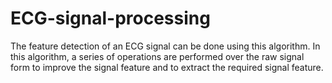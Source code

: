 # ECG-signal-processing
The feature detection of an ECG signal can be done using this algorithm. In this algorithm, a series of operations are performed over the raw signal form to improve the signal feature and to extract the required signal feature. 
